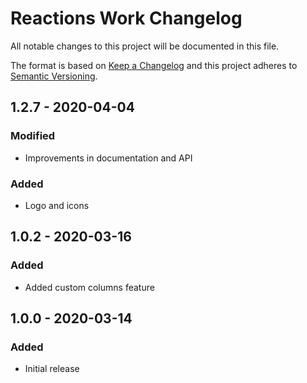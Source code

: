 # Reactions Work Changelog

All notable changes to this project will be documented in this file.

The format is based on [Keep a Changelog](http://keepachangelog.com/) and this project adheres to [Semantic Versioning](http://semver.org/).

## 1.2.7 - 2020-04-04
### Modified
- Improvements in documentation and API

### Added
- Logo and icons

## 1.0.2 - 2020-03-16
### Added
- Added custom columns feature

## 1.0.0 - 2020-03-14
### Added
- Initial release
